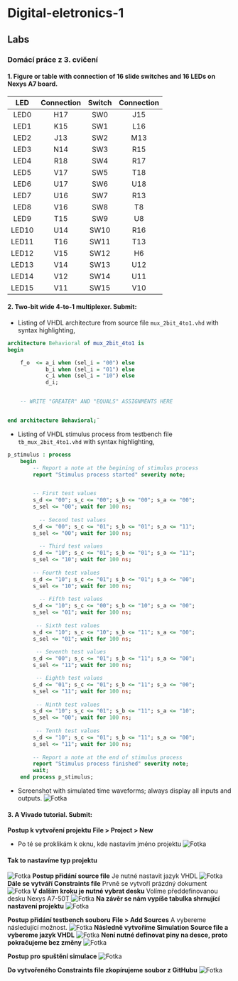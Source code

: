 # Digital-eletronics-1

## Labs

### Domácí práce z 3. cvičení

#### 1. Figure or table with connection of 16 slide switches and 16 LEDs on Nexys A7 board.

| **LED** | **Connection** | **Switch** | **Connection** | 
| :-: | :-: | :-: | :-: |
| LED0 | H17 | SW0 | J15 |
| LED1 | K15 | SW1 | L16 |
| LED2 | J13 | SW2 | M13 |
| LED3 | N14 | SW3 | R15 |
| LED4 | R18 | SW4 | R17 |
| LED5 | V17 | SW5 | T18 |
| LED6 | U17 | SW6 | U18 |
| LED7 | U16 | SW7 | R13 |
| LED8 | V16 | SW8 | T8 |
| LED9 | T15 | SW9 | U8 |
| LED10 | U14 | SW10 | R16 |
| LED11 | T16 | SW11 | T13 |
| LED12 | V15 | SW12 | H6 |
| LED13 | V14 | SW13 | U12 |
| LED14 | V12 | SW14 | U11 |
| LED15 | V11 | SW15 | V10 |

#### 2. Two-bit wide 4-to-1 multiplexer. Submit:

* Listing of VHDL architecture from source file `mux_2bit_4to1.vhd` with syntax highlighting,

```vhdl
architecture Behavioral of mux_2bit_4to1 is
begin

    f_o  <= a_i when (sel_i = "00") else 
            b_i when (sel_i = "01") else
            c_i when (sel_i = "10") else
            d_i;


    -- WRITE "GREATER" AND "EQUALS" ASSIGNMENTS HERE


end architecture Behavioral;¨
```
* Listing of VHDL stimulus process from testbench file `tb_mux_2bit_4to1.vhd` with syntax highlighting,

```vhdl
p_stimulus : process
    begin
        -- Report a note at the begining of stimulus process
        report "Stimulus process started" severity note;


        -- First test values
        s_d <= "00"; s_c <= "00"; s_b <= "00"; s_a <= "00";
        s_sel <= "00"; wait for 100 ns;
        
          -- Second test values
        s_d <= "00"; s_c <= "01"; s_b <= "01"; s_a <= "11";
        s_sel <= "00"; wait for 100 ns;
        
          -- Third test values
        s_d <= "10"; s_c <= "01"; s_b <= "01"; s_a <= "11";
        s_sel <= "10"; wait for 100 ns;
      
        -- Fourth test values
        s_d <= "10"; s_c <= "01"; s_b <= "01"; s_a <= "00";
        s_sel <= "10"; wait for 100 ns;
        
          -- Fifth test values
        s_d <= "10"; s_c <= "00"; s_b <= "10"; s_a <= "00";
        s_sel <= "01"; wait for 100 ns;
        
         -- Sixth test values
        s_d <= "10"; s_c <= "10"; s_b <= "11"; s_a <= "00";
        s_sel <= "01"; wait for 100 ns;
        
         -- Seventh test values
        s_d <= "00"; s_c <= "01"; s_b <= "11"; s_a <= "00";
        s_sel <= "11"; wait for 100 ns;

         -- Eighth test values
        s_d <= "01"; s_c <= "01"; s_b <= "11"; s_a <= "00";
        s_sel <= "11"; wait for 100 ns;
        
         -- Ninth test values
        s_d <= "10"; s_c <= "01"; s_b <= "11"; s_a <= "10";
        s_sel <= "00"; wait for 100 ns;
        
         -- Tenth test values
        s_d <= "10"; s_c <= "01"; s_b <= "11"; s_a <= "00";
        s_sel <= "11"; wait for 100 ns;
        
        -- Report a note at the end of stimulus process
        report "Stimulus process finished" severity note;
        wait;
    end process p_stimulus;
```
* Screenshot with simulated time waveforms; always display all inputs and outputs.
![Fotka](DE1_obr.png)

#### 3. A Vivado tutorial. Submit:
**Postup k vytvoření projektu**
**File > Project > New**
* Po té se proklikám k oknu, kde nastavím jméno projektu
![Fotka](DE1_Tutorial/obr1.png)
#### Tak to nastavíme typ projektu
![Fotka](DE1_Tutorial/obr2.png)
**Postup přidání source file**
Je nutné nastavit jazyk VHDL
![Fotka](DE1_Tutorial/obr3.png)
**Dále se vytváří Constraints file**
Prvně se vytvoří prázdný dokument
![Fotka](DE1_Tutorial/obr4.png)
**V dalším kroku je nutné vybrat desku**
Volíme předdefinovanou desku Nexys A7-50T
![Fotka](DE1_Tutorial/obr5.png)
**Na závěr se nám vypíše tabulka shrnující nastavení projektu**
![Fotka](DE1_Tutorial/obr6.png)

**Postup přidání testbench souboru**
**File > Add Sources**
A vybereme následující možnost.
![Fotka](DE1_Tutorial/obr7.png)
**Následně vytvoříme Simulation Source file a vybereme jazyk VHDL**
![Fotka](DE1_Tutorial/obr8.png)
**Není nutné definovat piny na desce, proto pokračujeme bez změny**
![Fotka](DE1_Tutorial/obr9.png)

**Postup pro spuštění simulace**
![Fotka](DE1_Tutorial/obr10.png)

**Do vytvořeného Constraints file zkopírujeme soubor z GitHubu**
![Fotka](DE1_Tutorial/obr11.png)
